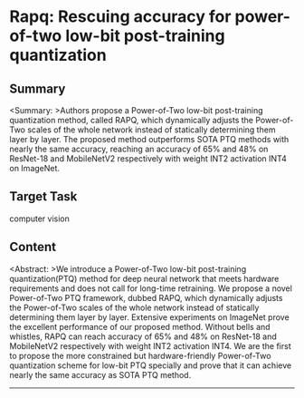 # Rapq: Rescuing accuracy for power-of-two low-bit post-training quantization

## Summary

<Summary: >Authors propose a Power-of-Two low-bit post-training quantization method, called RAPQ, which dynamically adjusts the Power-of-Two scales of the whole network instead of statically determining them layer by layer. The proposed method outperforms SOTA PTQ methods with nearly the same accuracy, reaching an accuracy of 65% and 48% on ResNet-18 and MobileNetV2 respectively with weight INT2 activation INT4 on ImageNet.


## Target Task

computer vision

## Content

<Abstract: >We introduce a Power-of-Two low-bit post-training quantization(PTQ) method for deep neural network that meets hardware requirements and does not call for long-time retraining. We propose a novel Power-of-Two PTQ framework, dubbed RAPQ, which dynamically adjusts the Power-of-Two scales of the whole network instead of statically determining them layer by layer. Extensive experiments on ImageNet prove the excellent performance of our proposed method. Without bells and whistles, RAPQ can reach accuracy of 65% and 48% on ResNet-18 and MobileNetV2 respectively with weight INT2 activation INT4. We are the first to propose the more constrained but hardware-friendly Power-of-Two quantization scheme for low-bit PTQ specially and prove that it can achieve nearly the same accuracy as SOTA PTQ method.



---

